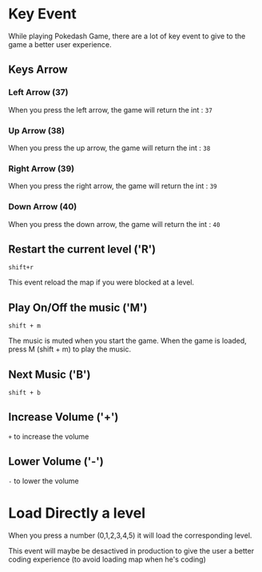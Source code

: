 # Key Event
While playing Pokedash Game, there are a lot of key event to give to the game a better user experience.

## Keys Arrow
### Left Arrow (37)
When you press the left arrow, the game will return the int : `37`
### Up Arrow (38)
When you press the up arrow, the game will return the int : `38`
### Right Arrow (39)
When you press the right arrow, the game will return the int : `39`
### Down Arrow (40)
When you press the down arrow, the game will return the int : `40`

## Restart the current level ('R')
`shift+r`

This event reload the map if you were blocked at a level.

## Play On/Off the music ('M')
`shift + m`

The music is muted when you start the game. When the game is loaded, press M (shift + m) to play the music.

## Next Music ('B')
`shift + b`

## Increase Volume ('+')
`+` to increase the volume

## Lower Volume ('-')
`-` to lower the volume

# Load Directly a level
When you press a number (0,1,2,3,4,5) it will load the corresponding level.

This event will maybe be desactived in production to give the user a better coding experience (to avoid loading map when he's coding)
